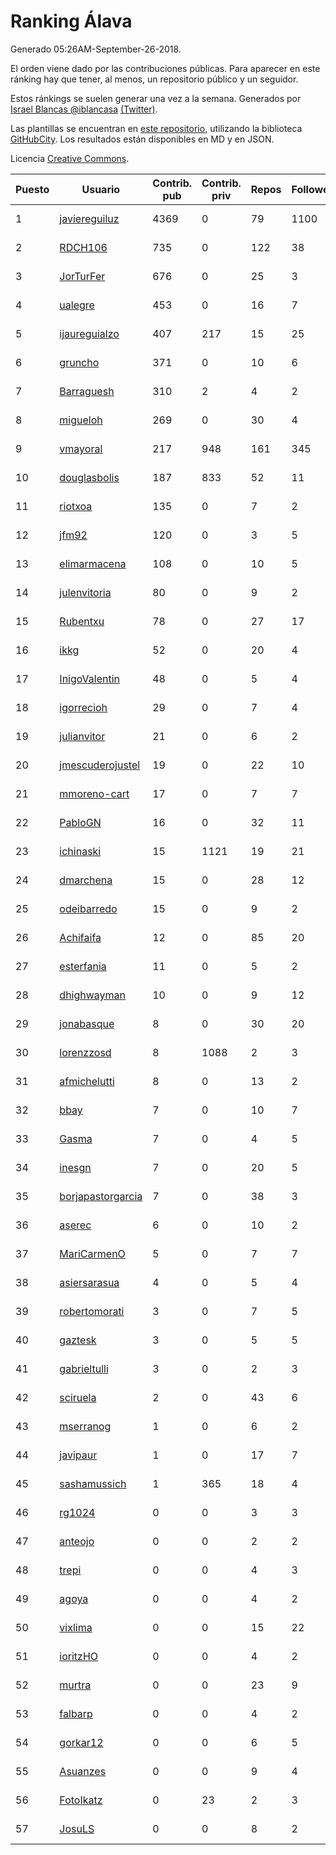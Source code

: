 # Ranking Álava

Generado 05:26AM-September-26-2018.

El orden viene dado por las contribuciones públicas. Para aparecer en este ránking hay que tener, al menos, un repositorio público y un seguidor.

Estos ránkings se suelen generar una vez a la semana. Generados por [Israel Blancas @iblancasa](https://github.com/iblancasa/) [(Twitter)](https://twitter.com/iblancasa).

Las plantillas se encuentran en [este repositorio](https://github.com/iblancasa/GH-Spanish-Ranking), utilizando la biblioteca [GitHubCity](https://github.com/iblancasa/GitHubCity). Los resultados están disponibles en MD y en JSON.

Licencia [Creative Commons](https://creativecommons.org/licenses/by/4.0/).

| Puesto   |  Usuario  | Contrib. pub | Contrib. priv |Repos| Followers | Desde |  Avatar  |
|----------|-----------|--------------|---------------|-----|-----------|-------|----------|
|1|[javiereguiluz](https://github.com/javiereguiluz)|4369|0|79|1100|2009-04-13|![javiereguiluz]()|
|2|[RDCH106](https://github.com/RDCH106)|735|0|122|38|2012-02-28|![RDCH106]()|
|3|[JorTurFer](https://github.com/JorTurFer)|676|0|25|3|2018-02-27|![JorTurFer]()|
|4|[ualegre](https://github.com/ualegre)|453|0|16|7|2016-04-04|![ualegre]()|
|5|[ijaureguialzo](https://github.com/ijaureguialzo)|407|217|15|25|2014-02-21|![ijaureguialzo]()|
|6|[gruncho](https://github.com/gruncho)|371|0|10|6|2010-08-08|![gruncho]()|
|7|[Barraguesh](https://github.com/Barraguesh)|310|2|4|2|2017-01-25|![Barraguesh]()|
|8|[migueloh](https://github.com/migueloh)|269|0|30|4|2017-03-24|![migueloh]()|
|9|[vmayoral](https://github.com/vmayoral)|217|948|161|345|2012-01-24|![vmayoral]()|
|10|[douglasbolis](https://github.com/douglasbolis)|187|833|52|11|2014-12-05|![douglasbolis]()|
|11|[riotxoa](https://github.com/riotxoa)|135|0|7|2|2015-09-01|![riotxoa]()|
|12|[jfm92](https://github.com/jfm92)|120|0|3|5|2015-08-03|![jfm92]()|
|13|[elimarmacena](https://github.com/elimarmacena)|108|0|10|5|2016-07-11|![elimarmacena]()|
|14|[julenvitoria](https://github.com/julenvitoria)|80|0|9|2|2018-02-01|![julenvitoria]()|
|15|[Rubentxu](https://github.com/Rubentxu)|78|0|27|17|2011-02-07|![Rubentxu]()|
|16|[ikkg](https://github.com/ikkg)|52|0|20|4|2015-01-24|![ikkg]()|
|17|[InigoValentin](https://github.com/InigoValentin)|48|0|5|4|2013-09-30|![InigoValentin]()|
|18|[igorrecioh](https://github.com/igorrecioh)|29|0|7|4|2015-10-06|![igorrecioh]()|
|19|[julianvitor](https://github.com/julianvitor)|21|0|6|2|2016-10-16|![julianvitor]()|
|20|[jmescuderojustel](https://github.com/jmescuderojustel)|19|0|22|10|2013-06-20|![jmescuderojustel]()|
|21|[mmoreno-cart](https://github.com/mmoreno-cart)|17|0|7|7|2014-02-04|![mmoreno-cart]()|
|22|[PabloGN](https://github.com/PabloGN)|16|0|32|11|2014-02-04|![PabloGN]()|
|23|[ichinaski](https://github.com/ichinaski)|15|1121|19|21|2012-05-19|![ichinaski]()|
|24|[dmarchena](https://github.com/dmarchena)|15|0|28|12|2013-02-18|![dmarchena]()|
|25|[odeibarredo](https://github.com/odeibarredo)|15|0|9|2|2017-04-27|![odeibarredo]()|
|26|[Achifaifa](https://github.com/Achifaifa)|12|0|85|20|2013-11-18|![Achifaifa]()|
|27|[esterfania](https://github.com/esterfania)|11|0|5|2|2018-01-07|![esterfania]()|
|28|[dhighwayman](https://github.com/dhighwayman)|10|0|9|12|2009-04-10|![dhighwayman]()|
|29|[jonabasque](https://github.com/jonabasque)|8|0|30|20|2012-05-05|![jonabasque]()|
|30|[lorenzzosd](https://github.com/lorenzzosd)|8|1088|2|3|2015-10-20|![lorenzzosd]()|
|31|[afmichelutti](https://github.com/afmichelutti)|8|0|13|2|2017-05-29|![afmichelutti]()|
|32|[bbay](https://github.com/bbay)|7|0|10|7|2013-06-20|![bbay]()|
|33|[Gasma](https://github.com/Gasma)|7|0|4|5|2014-09-10|![Gasma]()|
|34|[inesgn](https://github.com/inesgn)|7|0|20|5|2014-04-26|![inesgn]()|
|35|[borjapastorgarcia](https://github.com/borjapastorgarcia)|7|0|38|3|2015-10-06|![borjapastorgarcia]()|
|36|[aserec](https://github.com/aserec)|6|0|10|2|2014-02-13|![aserec]()|
|37|[MariCarmenO](https://github.com/MariCarmenO)|5|0|7|7|2016-02-11|![MariCarmenO]()|
|38|[asiersarasua](https://github.com/asiersarasua)|4|0|5|4|2013-01-06|![asiersarasua]()|
|39|[robertomorati](https://github.com/robertomorati)|3|0|7|5|2013-02-02|![robertomorati]()|
|40|[gaztesk](https://github.com/gaztesk)|3|0|5|5|2012-11-20|![gaztesk]()|
|41|[gabrieltulli](https://github.com/gabrieltulli)|3|0|2|3|2012-06-13|![gabrieltulli]()|
|42|[sciruela](https://github.com/sciruela)|2|0|43|6|2011-03-23|![sciruela]()|
|43|[mserranog](https://github.com/mserranog)|1|0|6|2|2012-04-17|![mserranog]()|
|44|[javipaur](https://github.com/javipaur)|1|0|17|7|2013-02-06|![javipaur]()|
|45|[sashamussich](https://github.com/sashamussich)|1|365|18|4|2015-10-21|![sashamussich]()|
|46|[rg1024](https://github.com/rg1024)|0|0|3|3|2010-05-02|![rg1024]()|
|47|[anteojo](https://github.com/anteojo)|0|0|2|2|2009-04-06|![anteojo]()|
|48|[trepi](https://github.com/trepi)|0|0|4|3|2011-04-27|![trepi]()|
|49|[agoya](https://github.com/agoya)|0|0|4|2|2012-02-03|![agoya]()|
|50|[vixlima](https://github.com/vixlima)|0|0|15|22|2009-08-08|![vixlima]()|
|51|[ioritzHO](https://github.com/ioritzHO)|0|0|4|2|2012-08-19|![ioritzHO]()|
|52|[murtra](https://github.com/murtra)|0|0|23|9|2012-06-05|![murtra]()|
|53|[falbarp](https://github.com/falbarp)|0|0|4|2|2013-05-27|![falbarp]()|
|54|[gorkar12](https://github.com/gorkar12)|0|0|6|5|2013-09-25|![gorkar12]()|
|55|[Asuanzes](https://github.com/Asuanzes)|0|0|9|4|2013-05-12|![Asuanzes]()|
|56|[FotoIkatz](https://github.com/FotoIkatz)|0|23|2|3|2015-11-19|![FotoIkatz]()|
|57|[JosuLS](https://github.com/JosuLS)|0|0|8|2|2015-03-31|![JosuLS]()|
